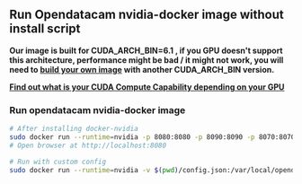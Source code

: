 ## Run Opendatacam nvidia-docker image without install script

__Our image is built for CUDA_ARCH_BIN=6.1 , if you GPU doesn't support this architecture, performance might be bad / it might not work, you will need to [build your own image](CREATE_NVIDIADOCKER_IMAGE.md) with another CUDA_ARCH_BIN version.__

__[Find out what is your CUDA Compute Capability depending on your GPU](https://developer.nvidia.com/cuda-gpus)__

### Run opendatacam nvidia-docker image

```bash
# After installing docker-nvidia
sudo docker run --runtime=nvidia -p 8080:8080 -p 8090:8090 -p 8070:8070 -v /data/db:/data/db -d --restart unless-stopped opendatacam/opendatacam:v2.0.0-nvidiadocker_cuda_archbin_6_1
# Open browser at http://localhost:8080

# Run with custom config
sudo docker run --runtime=nvidia -v $(pwd)/config.json:/var/local/opendatacam/config.json -p 8080:8080 -p 8090:8090 -p 8070:8070 -v /data/db:/data/db --rm -it opendatacam/opendatacam:v2.0.0-nvidiadocker_cuda_archbin_6_1
```
